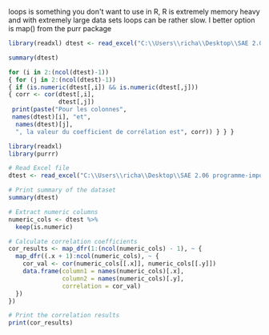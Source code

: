 loops is something you don't want to use in R, R is extremely memory heavy and with extremely large data sets loops can be rather slow.  I better option is map() from the purr package

```R 
library(readxl) dtest <- read_excel("C:\\Users\\richa\\Desktop\\SAE 2.06 programme-importé\\Jeu_de_do nnée_test.xlsm") 

summary(dtest) 

for (i in 2:(ncol(dtest)-1)) 
{ for (j in 2:(ncol(dtest)-1)) 
{ if (is.numeric(dtest[,i]) && is.numeric(dtest[,j])) 
{ corr <- cor(dtest[,i], 
			  dtest[,j]) 
 print(paste("Pour les colonnes", 
 names(dtest)[i], "et", 
  names(dtest)[j], 
  ", la valeur du coefficient de corrélation est", corr)) } } }

```

``` R 
library(readxl)
library(purrr)

# Read Excel file
dtest <- read_excel("C:\\Users\\richa\\Desktop\\SAE 2.06 programme-importé\\Jeu_de_donnée_test.xlsm")

# Print summary of the dataset
summary(dtest)

# Extract numeric columns
numeric_cols <- dtest %>%
  keep(is.numeric)

# Calculate correlation coefficients
cor_results <- map_dfr(1:(ncol(numeric_cols) - 1), ~ {
  map_dfr((.x + 1):ncol(numeric_cols), ~ {
    cor_val <- cor(numeric_cols[[.x]], numeric_cols[[.y]])
    data.frame(column1 = names(numeric_cols)[.x],
               column2 = names(numeric_cols)[.y],
               correlation = cor_val)
  })
})

# Print the correlation results
print(cor_results)
```